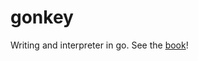 # gonkey
Writing and interpreter in go.
See the [book][book]!

[book]: https://thorstenball.lemonsqueezy.com/checkout?cart=6b59a758-cafb-4faf-9170-053a23922bff
